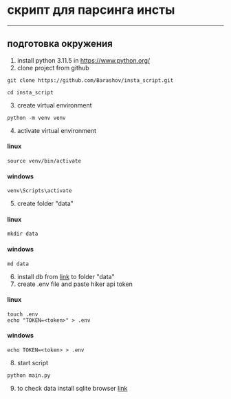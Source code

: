 #  скрипт для парсинга инсты

---
## подготовка окружения
1. install python 3.11.5 in https://www.python.org/
2. clone project from github
```shell
git clone https://github.com/Barashov/insta_script.git
```

```shell
cd insta_script
```

3. create virtual environment
```shell
python -m venv venv
```
4. activate virtual environment
#### linux 
```shell
source venv/bin/activate
```
#### windows
```shell
venv\Scripts\activate
```
5. create folder "data"
#### linux
```shell
mkdir data
```
#### windows
```shell
md data
```
6. install db from [link](https://drive.google.com/file/d/18I2TGpjxr1eaT2Y34J8UGlKdpi5K54sT/view) to folder "data"
7. create .env file and paste hiker api token
#### linux 
```shell
touch .env
echo "TOKEN=<token>" > .env
```
#### windows
```shell
echo TOKEN=<token> > .env
```
8. start script 
```shell
python main.py
```
9. to check data install sqlite browser
   [link](https://sqlitebrowser.org/)